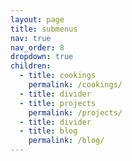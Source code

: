 ```yaml
---
layout: page
title: submenus
nav: true
nav_order: 8
dropdown: true
children:
  - title: cookings
    permalink: /cookings/
  - title: divider
  - title: projects
    permalink: /projects/
  - title: divider
  - title: blog
    permalink: /blog/
---
```

